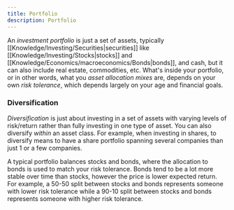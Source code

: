 ```yaml
---
title: Portfolio
description: Portfolio
---
```


An *investment portfolio* is just a set of assets, typically [[Knowledge/Investing/Securities|securities]] like [[Knowledge/Investing/Stocks|stocks]] and [[Knowledge/Economics/macroeconomics/Bonds|bonds]], and cash, but it can also include real estate, commodities, etc. What's inside your portfolio, or in other words, what you *asset allocation mixes* are, depends on your own *risk tolerance*, which depends largely on your age and financial goals. 

### Diversification
*Diversification* is just about investing in a set of assets with varying levels of risk/return rather than fully investing in one type of asset. You can also diversify *within* an asset class. For example, when investing in shares, to diversify means to have a share portfolio spanning several companies than just 1 or a few companies.

A typical portfolio balances stocks and bonds, where the allocation to bonds is used to match your risk tolerance. Bonds tend to be a lot more stable over time than stocks, however the price is lower expected return. For example, a 50-50 split between stocks and bonds represents someone with lower risk tolerance while a 90-10 split between stocks and bonds represents someone with higher risk tolerance.


